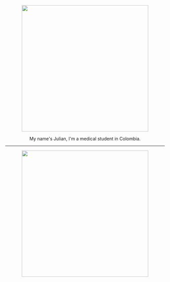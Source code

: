
<div align="center">
    <img width="400" src="https://user-images.githubusercontent.com/102930875/186553775-b3ada263-d406-49b9-9cfb-8b015ab9ace2.gif" />
<p align="center">My name's Julian, I'm a medical student in Colombia.</p>
<hr>
<div align="left">
<div align="center">
   <a href="https://github.com/Julian-Almario">
    <img width="400" src="https://github-readme-stats.vercel.app/api/top-langs/?username=Julian-Almario&layout=compact&theme=chartreuse-dark" />
  </a>
</div>
